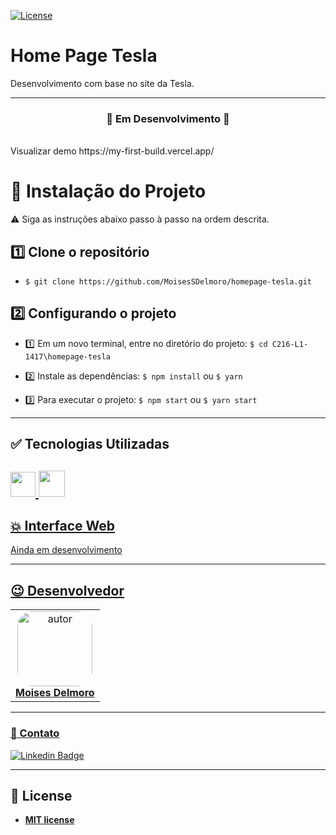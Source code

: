 [![License](https://img.shields.io/apm/l/vim-mode?color=blue)](http://badges.mit-license.org)

# Home Page Tesla
Desenvolvimento com base no site da Tesla.

---

<h3 align="center">🚧 Em Desenvolvimento 🚧</h3><br>
Visualizar demo https://my-first-build.vercel.app/


# :seedling: Instalação do Projeto

:warning: Siga as instruções abaixo passo à passo na ordem descrita.

## :one: Clone o repositório 
- ``` $ git clone https://github.com/MoisesSDelmoro/homepage-tesla.git ```

## :two: Configurando o projeto
  
- :one: Em um novo terminal, entre no diretório do projeto: ``` $ cd C216-L1-1417\homepage-tesla ```

- :two: Instale as dependências: ``` $ npm install ``` ou ``` $ yarn ```

- :three: Para executar o projeto: ``` $ npm start ``` ou ``` $ yarn start ``` 

---
  
## :white_check_mark: Tecnologias Utilizadas
<a href="https://www.typescriptlang.org/" target="_blank"><img height="40" src="https://upload.wikimedia.org/wikipedia/commons/thumb/4/4c/Typescript_logo_2020.svg/1200px-Typescript_logo_2020.svg.png"/>
<a href="https://pt-br.reactjs.org/" target="_blank"><img height="42" src="https://cdn4.iconfinder.com/data/icons/logos-3/600/React.js_logo-512.png" />
---
  
## :collision: Interface Web
<p align="left">
Ainda em desenvolvimento
</p>
  
---
  
## :wink: Desenvolvedor

<table  style="text-align:center; border: none" >
<tr>
<td align="center"> 
<a href="https://github.com/MoisesSDelmoro" styles="text-align:center;">
<img style="border-radius: 20%;" src="https://github.com/MoisesSDelmoro.png" width="120px;" alt="autor"/><br><strong> Moises Delmoro </strong>
</a>
</td>

</tr>
</table>

---
  
### :calling: Contato
  
[![Linkedin Badge](https://img.shields.io/badge/-Moises-blue?style=flat-square&logo=Linkedin&logoColor=white&link=https://www.linkedin.com/in/moises-s-delmoro-8747651ba/)](https://www.linkedin.com/in/moises-s-delmoro-8747651ba/)

---
## 📝 License
- **[MIT license](https://choosealicense.com/licenses/mit/)**
